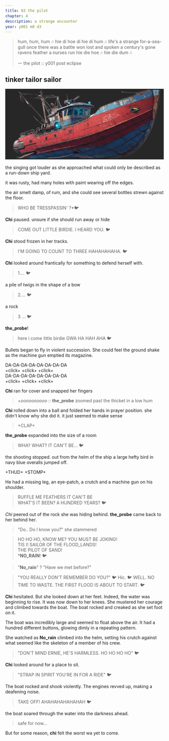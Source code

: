 ```yaml
---
title: 03 the pilot  
chapter: 4  
description: a strange encounter
year: y001 m0 d3  
---
```


> 
> hum, hum, hum 🎶
> hie di hoe di
> hie di hum 🎶
> life's a strange
> for-a-sea-gull 
> once there was 
> a battle won 
> lost and spoken
> a century's gone
> ravens feather a
> nurses run
> hie die hoe 🎶
> hie die dum 🎶
>
> ー the pilot :: y001 post eclipse

## tinker tailor sailor
![boat](./boat.png)

the singing got louder as she approached what could only be described as a run-down ship yard. 

it was rusty, had many holes with paint wearing off the edges.

the air smelt damp, of rum, and she could see several bottles strewn against the floor.

> WHO BE TRESSPASSIN' ?*🐦

**Chi** paused. unsure if she should run away or hide

> COME OUT LITTLE BIRDIE. I HEARD YOU. 🐦

**Chi** stood frozen in her tracks.

> I'M GOING TO COUNT TO THREE HAHAHAHAHA. 🐦

**Chi** looked around frantically for something to defend herself with.

> 1.... 🐦

a pile of twigs in the shape of a bow

> 2.... 🐦

a rock

 > 3 ... 🐦

**the_probe**!

> here i come little birdie GWA HA HAH AHA 🐦

Bullets began to fly in violent succession. She could feel the ground shake as the machine gun emptied its magazine.

DA-DA-DA-DA-DA-DA-DA-DA\
+click+ +click+ +click+\
DA-DA-DA-DA-DA-DA-DA-DA\
+click+ +click+ +click+

**Chi** ran for cover and snapped her fingers

> +*oooooooooo* :: **the_probe** zoomed past the thicket in a low hum

**Chi** rolled down into a ball and folded her hands in prayer position. she didn't know why she did it. it just seemed to make sense

> +CLAP+

**the_probe** expanded into the size of a room

> WHA? WHAT? IT CAN'T BE... 🐦

the shooting stopped. out from the helm of the ship a large hefty bird in navy blue overalls jumped off.

+THUD+ 
+STOMP+

He had a missing leg, an eye-patch, a crutch and a machine gun on his shoulder.

> RUFFLE ME FEATHERS IT CAN'T BE \
> WHAT'S IT BEEN? A HUNDRED YEARS? 🐦

*Chi* peered out of the rock she was hiding behind. **the_probe** came back to her behind her.

> "Do.. Do I know you?" she stammered

> HO HO HO, KNOW ME? YOU MUST BE JOKING! \
> TIS I! SAILOR OF THE FLOOD_LANDS! \
> THE PILOT OF SAND! \
> ***NO_RAIN**! 🐦

> "**No_rain**" ? "Have we met before?"

> "YOU REALLY DON'T REMEMBER DO YOU?" 🐦
> Hic. 🐦
> WELL. NO TIME TO WASTE. THE FIRST FLOOD IS ABOUT TO START. 🐦

**Chi** hesitated. But she looked down at her feet. Indeed, the water was beginning to rise. It was now down to her knees. She mustered her courage and climbed towards the boat. The boat rocked and creaked as she set foot on it.

The boat was incredibly large and seemed to float above the air. It had a hundred different buttons, glowing dimly in a repeating pattern. 

She watched as **No_rain** climbed into the helm, setting his crutch against what seemed like the skeleton of a member of his crew.

> "DON'T MIND ERNIE, HE'S HARMLESS. HO HO HO HO" 🐦

**Chi** looked around for a place to sit.

> "STRAP IN SPIRIT YOU'RE IN FOR A RIDE" 🐦

The boat rocked and shook violently. The engines revved up, making a deafening noise.

> TAKE OFF! AHAHAHAHAHAHAH 🐦

the boat soared through the water into the darkness ahead.

> safe for now...

But for some reason, **chi** felt the worst wa yet to come.